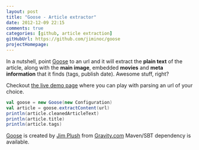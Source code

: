 ```yaml
---
layout: post
title: "Goose - Article extractor"
date: 2012-12-09 22:15
comments: true
categories: [github, article extraction]
gitHubUrl: https://github.com/jiminoc/goose
projectHomepage:
---
```


In a nutshell, point [Goose](https://github.com/jiminoc/goose) to an url and it will extract the **plain text** of the article, along with the **main image**,  embedded **movies** and **meta information** that it finds (tags, publish date). Awesome stuff, right?

Checkout [the live demo page](http://jimplush.com/blog/goose) where you can play with parsing an url of your choice.

``` scala
val goose = new Goose(new Configuration)
val article = goose.extractContent(url)
println(article.cleanedArticleText)
println(article.title)
println(article.tags)
```

[Goose](https://github.com/jiminoc/goose) is created by [Jim Plush](http://jimplush.com/) from [Gravity.com](http://gravity.com) Maven/SBT dependency is available.


